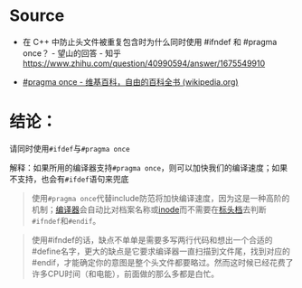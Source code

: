 # Source

- 在 C++ 中防止头文件被重复包含时为什么同时使用 #ifndef 和 #pragma once？ - 望山的回答 - 知乎 https://www.zhihu.com/question/40990594/answer/1675549910

- [#pragma once - 维基百科，自由的百科全书 (wikipedia.org)](https://zh.m.wikipedia.org/zh-hans/Pragma_once)

# 结论：

请同时使用`#ifdef`与`#pragma once`

解释：如果所用的编译器支持`#pragma once`，则可以加快我们的编译速度；如果不支持，也会有`#ifdef`语句来兜底

>使用`#pragma once`代替include防范将加快编译速度，因为这是一种高阶的机制；[编译器](https://zh.m.wikipedia.org/wiki/編譯器)会自动比对档案名称或[inode](https://zh.m.wikipedia.org/wiki/Inode)而不需要在[标头档](https://zh.m.wikipedia.org/wiki/標頭檔)去判断`#ifndef`和`#endif`。

> 使用#ifndef的话，缺点不单单是需要多写两行代码和想出一个合适的#define名字，更大的缺点是它要求编译器一直扫描到文件尾，找到对应的#endif，才能确定你的意图是整个头文件都要略过。然而这时候已经花费了许多CPU时间（和电能），前面做的那么多都是白忙。